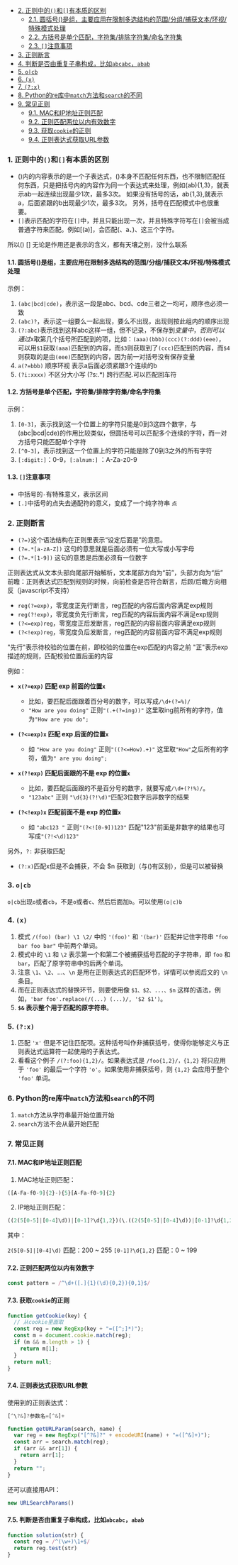 - [2. 正则中的`()`和`[]`有本质的区别](#2-正则中的和有本质的区别)
  - [2.1. 圆括号()是组，主要应用在限制多选结构的范围/分组/捕获文本/环视/特殊模式处理](#21-圆括号是组主要应用在限制多选结构的范围分组捕获文本环视特殊模式处理)
  - [2.2. 方括号是单个匹配，字符集/排除字符集/命名字符集](#22-方括号是单个匹配字符集排除字符集命名字符集)
  - [2.3. `[]`注意事项](#23-注意事项)
- [3. 正则断言](#3-正则断言)
- [4. 判断是否由重复子串构成，比如`abcabc`，`abab`](#4-判断是否由重复子串构成比如abcabcabab)
- [5. `o|cb`](#5-ocb)
- [6. `(x)`](#6-x)
- [7. `(?:x)`](#7-x)
- [8. Python的re库中`match`方法和`search`的不同](#8-python的re库中match方法和search的不同)
- [9. 常见正则](#9-常见正则)
  - [9.1. MAC和IP地址正则匹配](#91-mac和ip地址正则匹配)
  - [9.2. 正则匹配两位以内有效数字](#92-正则匹配两位以内有效数字)
  - [9.3. 获取`cookie`的正则](#93-获取cookie的正则)
  - [9.4. 正则表达式获取URL参数](#94-正则表达式获取url参数)


### 1. 正则中的`()`和`[]`有本质的区别

- ()内的内容表示的是一个子表达式，()本身不匹配任何东西，也不限制匹配任何东西，只是把括号内的内容作为同一个表达式来处理，例如(ab){1,3}，就表示ab一起连续出现最少1次，最多3次。
  如果没有括号的话，ab{1,3},就表示a，后面紧跟的b出现最少1次，最多3次。
  另外，括号在匹配模式中也很重要。
- `[]`表示匹配的字符在`[]`中，并且只能出现一次，并且特殊字符写在`[]`会被当成普通字符来匹配。例如[(a)]，会匹配(、a、)、这三个字符。

所以() [] 无论是作用还是表示的含义，都有天壤之别，没什么联系

#### 1.1. 圆括号()是组，主要应用在限制多选结构的范围/分组/捕获文本/环视/特殊模式处理

示例：

1. `(abc|bcd|cde)`，表示这一段是abc、bcd、cde三者之一均可，顺序也必须一致
2. `(abc)?`，表示这一组要么一起出现，要么不出现，出现则按此组内的顺序出现
3. `(?:abc)`表示找到这样abc这样一组，但不记录，不保存到$变量中，否则可以通过$x取第几个括号所匹配到的项，比如：`(aaa)(bbb)(ccc)(?:ddd)(eee)`，可以用`$1`获取`(aaa)`匹配到的内容，而`$3`则获取到了`(ccc)`匹配到的内容，而`$4`则获取的是由`(eee)`匹配到的内容，因为前一对括号没有保存变量
4. `a(?=bbb)` 顺序环视 表示a后面必须紧跟3个连续的b
5. `(?i:xxxx)` 不区分大小写 (?s:.*) 跨行匹配.可以匹配回车符

#### 1.2. 方括号是单个匹配，字符集/排除字符集/命名字符集

示例：

1. `[0-3]`，表示找到这一个位置上的字符只能是0到3这四个数字，与(abc|bcd|cde)的作用比较类似，但圆括号可以匹配多个连续的字符，而一对方括号只能匹配单个字符
2. `[^0-3]`，表示找到这一个位置上的字符只能是除了0到3之外的所有字符
3. `[:digit:]`：0-9，`[:alnum:]` ：A-Za-z0-9

#### 1.3. `[]`注意事项
- 中括号的`-`有特殊意义，表示区间
- `[.]`中括号的点失去通配符的意义，变成了一个纯字符串 `点`

### 2. 正则断言

- `(?=)`这个语法结构在正则里表示“设定后面是”的意思。
- `(?=.*[a-zA-Z])`  这句的意思就是后面必须有一位大写或小写字母
- `(?=.*[1-9])` 这句的意思是后面必须有一位数字

正则表达式从文本头部向尾部开始解析，文本尾部方向为“前”，头部方向为“后”
前瞻：正则表达式匹配到规则的时候，向前检查是否符合断言，后顾/后瞻方向相反（javascript不支持）

- `reg(?=exp)`，零宽度正先行断言，reg匹配的内容后面内容满足exp规则
- `reg(?!exp)`，零宽度负先行断言，reg匹配的内容后面内容不满足exp规则
- `(?<=exp)reg`，零宽度正后发断言，reg匹配的内容前面内容满足exp规则
- `(?<!exp)reg`，零宽度负后发断言，reg匹配的内容前面内容不满足exp规则

"先行"表示待校验的位置在前，即校验的位置在exp匹配的内容之前
"正"表示exp描述的规则，匹配校验位置后面的内容



例如：

- **`x(?=exp)`  匹配 exp 前面的位置`x`**
  - 比如，要匹配后面跟着百分号的数字，可以写成`/\d+(?=%)/`
  - `"How are you doing"` 正则`"(.+(?=ing))"` 这里取ing前所有的字符，值为`"How are you do";`

- **`(?<=exp)x`  匹配 exp 后面的位置`x`**
  - 如 `"How are you doing"` 正则`"((?<=How).+)"` 这里取`"How"`之后所有的字符，值为`" are you doing";`
- **`x(?!exp)`  匹配后面跟的不是 exp 的位置`x`**
  - 比如，要匹配后面跟的不是百分号的数字，就要写成`/\d+(?!%)/`。
  - `"123abc"` 正则 `"\d{3}(?!\d)"`匹配3位数字后非数字的结果
- **`(?<!exp)x`  匹配前面不是 exp 的位置`x`**
  - 如 `"abc123 "` 正则`"(?<![0-9])123"` 匹配"123"前面是非数字的结果也可写成`"(?!<\d)123"`



另外，`?:` 非获取匹配

- `(?:x)`匹配x但是不会捕获，不会 $n 获取到（与()有区别），但是可以被替换



### 3. `o|cb`
`o|cb`出现`o`或者`cb`，不是`o`或者`c`、然后后面加`b`。可以使用`(o|c)b`



### 4. `(x)`
1. 模式 `/(foo) (bar) \1 \2/` 中的 `'(foo)'` 和 `'(bar)'` 匹配并记住字符串 `"foo bar foo bar"` 中前两个单词。
2. 模式中的 `\1` 和 `\2` 表示第一个和第二个被捕获括号匹配的子字符串，即 `foo` 和 `bar`，匹配了原字符串中的后两个单词。
3. 注意 `\1`、`\2`、...、`\n` 是用在正则表达式的匹配环节，详情可以参阅后文的 `\n` 条目。
4. 而在正则表达式的替换环节，则要使用像 `$1、$2、...、$n` 这样的语法，例如，`'bar foo'.replace(/(...) (...)/, '$2 $1')`。
5. **`$&` 表示整个用于匹配的原字符串**。


### 5. `(?:x)`
1. 匹配 `'x'` 但是不记住匹配项。这种括号叫作非捕获括号，使得你能够定义与正则表达式运算符一起使用的子表达式。
2. 看看这个例子 `/(?:foo){1,2}/`。如果表达式是 `/foo{1,2}/，{1,2}` 将只应用于 `'foo'` 的最后一个字符 `'o'`。如果使用非捕获括号，则 `{1,2}` 会应用于整个 `'foo'` 单词。


### 6. Python的re库中`match`方法和`search`的不同
1. `match`方法从字符串最开始位置开始
2. `search`方法不会从最开始匹配


### 7. 常见正则
#### 7.1. MAC和IP地址正则匹配
1. MAC地址正则匹配：
```js
([A-Fa-f0-9]{2}-){5}[A-Fa-f0-9]{2}
```
2. IP地址正则匹配：
```js
((2(5[0-5]|[0-4]\d))|[0-1]?\d{1,2})(\.((2(5[0-5]|[0-4]\d))|[0-1]?\d{1,2})){3}
```
其中：

`2(5[0-5]|[0-4]\d)` 匹配：200 ~ 255
`[0-1]?\d{1,2}` 匹配：0 ~ 199

#### 7.2. 正则匹配两位以内有效数字
```js
const pattern = /^\d+([.]{1}(\d){0,2}){0,1}$/
```
#### 7.3. 获取`cookie`的正则

```ts
function getCookie(key) {
  // 从cookie里面取
  const reg = new RegExp(key + "=([^;]*)");
  const m = document.cookie.match(reg);
  if (m && m.length > 1) {
    return m[1];
  }
  return null;
}
```

#### 7.4. 正则表达式获取URL参数

使用到的正则表达式：
```js
[^\?&]?参数名=[^&]+
```
```js
function getURLParam(search, name) {
  var reg = new RegExp("[^?&]?" + encodeURI(name) + "=([^&]+)");
  const arr = search.match(reg);
  if (arr && arr[1]) {
    return arr[1];
  }
  return "";
}
```

还可以直接用API：
```js
new URLSearchParams()
```


#### 7.5. 判断是否由重复子串构成，比如`abcabc`，`abab`

```js
function solution(str) {
  const reg = /^(\w+)\1+$/
  return reg.test(str)
}
```
